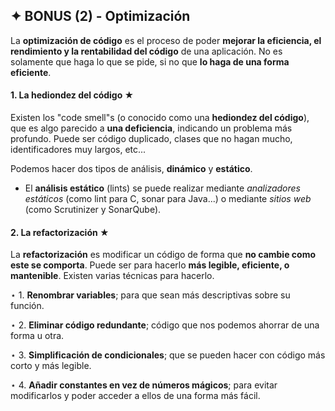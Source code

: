 ## ✦ BONUS (2) - Optimización
La **optimización de código** es el proceso de poder **mejorar la eficiencia, el rendimiento y la rentabilidad del código** de una aplicación. No es solamente que haga lo que se pide, si no que **lo haga de una forma eficiente**.

#### 1. La hediondez del código ★
Existen los "code smell"s (o conocido como una **hediondez del código**), que es algo parecido a **una deficiencia**, indicando un problema más profundo. Puede ser código duplicado, clases que no hagan mucho, identificadores muy largos, etc...

Podemos hacer dos tipos de análisis, **dinámico** y **estático**.
- El **análisis estático** (lints) se puede realizar mediante *analizadores estáticos* (como lint para C, sonar para Java...) o mediante *sitios web* (como Scrutinizer y SonarQube).

#### 2. La refactorización ★
La **refactorización** es modificar un código de forma que **no cambie como este se comporta**. Puede ser para hacerlo **más legible, eficiente, o mantenible**. Existen varias técnicas para hacerlo.

⋆ 1. **Renombrar variables**; para que sean más descriptivas sobre su función.

⋆ 2. **Eliminar código redundante**; código que nos podemos ahorrar de una forma u otra.

⋆ 3. **Simplificación de condicionales**; que se pueden hacer con código más corto y más legible.

⋆ 4. **Añadir constantes en vez de números mágicos**; para evitar modificarlos y poder acceder a ellos de una forma más fácil.
